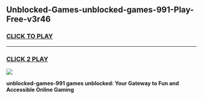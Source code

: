 
## Unblocked-Games-unblocked-games-991-Play-Free-v3r46
<h3>
<a href="https://premium76.site?title=unblocked-games-991&ref=09A">CLICK TO PLAY</a></h3>
<hr>

<h3>
<a href="https://premium76.site?title=unblocked-games-991&ref=09A">CLICK 2 PLAY</a>
  
</h3>

<a href="https://premium76.site?title=unblocked-games-991&ref=09A"><img src="https://clearcache.store/games.png"></a>


**unblocked-games-991 games unblocked: Your Gateway to Fun and Accessible Online Gaming**
